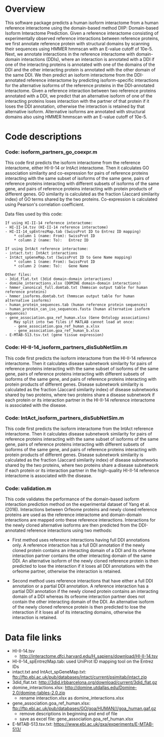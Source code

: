 # Overview

This software package predicts a human isoform interactome from a human reference interactome using the domain-based method DIIP: Domain-based Isoform Interactome Prediction. Given a reference interactome consisting of experimentally observed reference interactions between reference proteins, we first annotate reference protein with structural domains by scanning their sequences using HMMER hmmscan with an E-value cutoff of 10e-5. Next, we annotate interactions in the reference interactome with domain-domain interactions (DDIs), where an interaction is annotated with a DDI if one of the interacting proteins is annotated with one of the domains of the DDI and the other interacting protein is annotated with the other domain of the same DDI. We then predict an isoform interactome from the DDI-annotated reference interactome by predicting isoform-specific interactions for the alternative isoforms of the reference proteins in the DDI-annotated interactome. Given a reference interaction between two reference proteins annotated with a DDI, we predict that an alternative isoform of one of the interacting proteins loses interaction with the partner of that protein if it loses the DDI annotation, otherwise the interaction is retained by that alternative isoform. Alternative isoforms are annotated with structural domains also using HMMER hmmscan with an E-value cutoff of 10e-5.

# Code descriptions

### Code: isoform_partners_go_coexpr.m

This code first predicts the isoform interactome from the reference interactome, either HI-II-14 or IntAct interactome. Then it calculates GO association similarity and co-expression for pairs of reference proteins interacting with the same subset of isoforms of the same gene, pairs of reference proteins interacting with different subsets of isoforms of the same gene, and pairs of reference proteins interacting with protein products of different genes. GO similarity is calculated as the fraction (Jaccard similarity index) of GO terms shared by the two proteins. Co-expression is calculated using Pearson's correlation coefficient.

Data files used by this code:
	
	If using HI-II-14 reference interactome:
	- HI-II-14.tsv (HI-II-14 reference interactome)
	- HI-II-14_spEntrezMap.tab (SwissProt ID to Entrez ID mapping)
		* column 1 (name: From): SwissProt ID
		* column 2 (name: To):   Entrez ID
	
	If using IntAct reference interactome:
	- intact.txt: IntAct interactions
	- IntAct_spGeneMap.txt (SwissProt ID to Gene Name mapping)
		* column 1 (name: From): SwissProt ID
		* column 2 (name: To):   Gene Name
	
	Other files:
	- 3did_flat.txt (3did domain-domain interactions)
	- domine_interactions.xlsx (DOMINE domain-domain interactions)
	- hmmer_canonical_full.domtab.txt (hmmscan output table for human reference proteins)
	- hmmer_isoforms.domtab.txt (hmmscan output table for human alternative isoforms)
	- human_protein_sequences.tab (human reference protein sequences)
	- human_protein_can_iso_sequences.fasta (human alternative isoform sequences)
	- gene_association.goa_ref_human.xlsx (Gene Ontology associations)
		May split into two files if MATLAB cannot load at once:
		- gene_association.goa_ref_human_a.xlsx
		- gene_association.goa_ref_human_b.xlsx	
	- E-MTAB-513.tsv.txt (gene tissue expression)

### Code: HI-II-14_isoform_partners_disSubNetSim.m

This code first predicts the isoform interactome from the HI-II-14 reference interactome. Then it calculates disease subnetwork similarity for pairs of reference proteins interacting with the same subset of isoforms of the same gene, pairs of reference proteins interacting with different subsets of isoforms of the same gene, and pairs of reference proteins interacting with protein products of different genes. Disease subnetwork similarity is calculated as the fraction (Jaccard similarity index) of disease subnetworks shared by two proteins, where two proteins share a disease subnetwork if each protein or its interaction partner in the HI-II-14 reference interactome is associated with the disease.

### Code: IntAct_isoform_partners_disSubNetSim.m

This code first predicts the isoform interactome from the IntAct reference interactome. Then it calculates disease subnetwork similarity for pairs of reference proteins interacting with the same subset of isoforms of the same gene, pairs of reference proteins interacting with different subsets of isoforms of the same gene, and pairs of reference proteins interacting with protein products of different genes. Disease subnetwork similarity is calculated as the fraction (Jaccard similarity index) of disease subnetworks shared by the two proteins, where two proteins share a disease subnetwork if each protein or its interaction partner in the high-quality HI-II-14 reference interactome is associated with the disease.

### Code: validation.m

This code validates the performance of the domain-based isoform interaction prediction method on the experimental dataset of Yang et al. (2016). Interactions between Orfeome proteins and newly cloned reference proteins are used as the reference interactome and domain-domain interactions are mapped onto these reference interactions. Interactions for the newly cloned alternative isoforms are then predicted from the DDI-annotated reference interactions using two methods:

- First method uses reference interactions having full DDI annotations only. A reference interaction has a full DDI annotation if the newly cloned protein contains an interacting domain of a DDI and its orfeome interaction partner contains the other interacting domain of the same DDI. An alternative isoform of the newly cloned reference protein is then predicted to lose the interaction if it loses all DDI annotations with the orfeome partner, otherwise the interaction is retained.

- Second method uses reference interactions that have either a full DDI annotation or a partial DDI annotation. A reference interaction has a partial DDI annotation if the newly cloned protein contains an interacting domain of a DDI whereas its orfeome interaction partner does not contain the other interacting domain of the DDI. An alternative isoform of the newly cloned reference protein is then predicted to lose the interaction if it loses all of its interacting domains, otherwise the interaction is retained.

# Data file links

- HI-II-14.tsv
	- http://interactome.dfci.harvard.edu/H_sapiens/download/HI-II-14.tsv
- HI-II-14_spEntrezMap.tab: used UniProt ID mapping tool on the Entrez IDs
- intact.txt and IntAct_spGeneMap.txt: ftp://ftp.ebi.ac.uk/pub/databases/intact/current/psimitab/intact.zip
- 3did_flat.txt: http://3did.irbbarcelona.org/download/current/3did_flat.gz
- domine_interactions.xlsx: http://domine.utdallas.edu/Domine-2.0/domine-tables-2.0.zip
	- rename interaction.xlsx as domine_interactions.xlsx
- gene_association.goa_ref_human.xlsx: ftp://ftp.ebi.ac.uk/pub/databases/GO/goa/HUMAN///goa_human.gaf.gz
	- remove descriptions in beginning and end of file
	- save as excel file: gene_association.goa_ref_human.xlsx
- E-MTAB-513.tsv.txt: https://www.ebi.ac.uk/gxa/experiments/E-MTAB-513/
